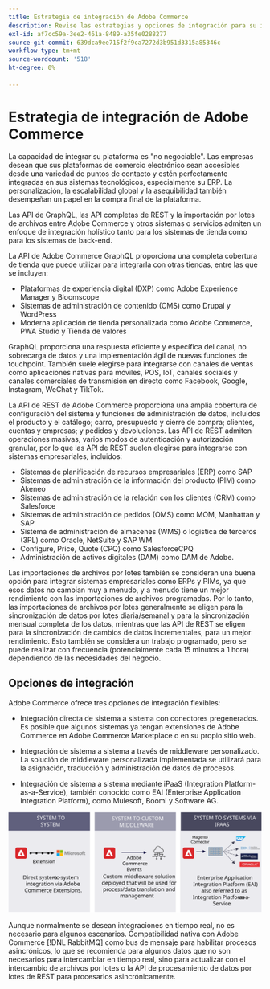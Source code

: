 ```yaml
---
title: Estrategia de integración de Adobe Commerce
description: Revise las estrategias y opciones de integración para su implementación de Adobe Commerce.
exl-id: af7cc59a-3ee2-461a-8489-a35fe0288277
source-git-commit: 639dca9ee715f2f9ca7272d3b951d3315a85346c
workflow-type: tm+mt
source-wordcount: '518'
ht-degree: 0%

---
```


# Estrategia de integración de Adobe Commerce

La capacidad de integrar su plataforma es &quot;no negociable&quot;. Las empresas desean que sus plataformas de comercio electrónico sean accesibles desde una variedad de puntos de contacto y estén perfectamente integradas en sus sistemas tecnológicos, especialmente su ERP. La personalización, la escalabilidad global y la asequibilidad también desempeñan un papel en la compra final de la plataforma.

Las API de GraphQL, las API completas de REST y la importación por lotes de archivos entre Adobe Commerce y otros sistemas o servicios admiten un enfoque de integración holístico tanto para los sistemas de tienda como para los sistemas de back-end.

La API de Adobe Commerce GraphQL proporciona una completa cobertura de tienda que puede utilizar para integrarla con otras tiendas, entre las que se incluyen:

- Plataformas de experiencia digital (DXP) como Adobe Experience Manager y Bloomscope
- Sistemas de administración de contenido (CMS) como Drupal y WordPress
- Moderna aplicación de tienda personalizada como Adobe Commerce, PWA Studio y Tienda de valores

GraphQL proporciona una respuesta eficiente y específica del canal, no sobrecarga de datos y una implementación ágil de nuevas funciones de touchpoint. También suele elegirse para integrarse con canales de ventas como aplicaciones nativas para móviles, POS, IoT, canales sociales y canales comerciales de transmisión en directo como Facebook, Google, Instagram, WeChat y TikTok.

La API de REST de Adobe Commerce proporciona una amplia cobertura de configuración del sistema y funciones de administración de datos, incluidos el producto y el catálogo; carro, presupuesto y cierre de compra; clientes, cuentas y empresas; y pedidos y devoluciones. Las API de REST admiten operaciones masivas, varios modos de autenticación y autorización granular, por lo que las API de REST suelen elegirse para integrarse con sistemas empresariales, incluidos:

- Sistemas de planificación de recursos empresariales (ERP) como SAP
- Sistemas de administración de la información del producto (PIM) como Akeneo
- Sistemas de administración de la relación con los clientes (CRM) como Salesforce
- Sistemas de administración de pedidos (OMS) como MOM, Manhattan y SAP
- Sistema de administración de almacenes (WMS) o logística de terceros (3PL) como Oracle, NetSuite y SAP WM
- Configure, Price, Quote (CPQ) como SalesforceCPQ
- Administración de activos digitales (DAM) como DAM de Adobe.

Las importaciones de archivos por lotes también se consideran una buena opción para integrar sistemas empresariales como ERPs y PIMs, ya que esos datos no cambian muy a menudo, y a menudo tiene un mejor rendimiento con las importaciones de archivos programadas. Por lo tanto, las importaciones de archivos por lotes generalmente se eligen para la sincronización de datos por lotes diaria/semanal y para la sincronización mensual completa de los datos, mientras que las API de REST se eligen para la sincronización de cambios de datos incrementales, para un mejor rendimiento. Esto también se considera un trabajo programado, pero se puede realizar con frecuencia (potencialmente cada 15 minutos a 1 hora) dependiendo de las necesidades del negocio.

## Opciones de integración

Adobe Commerce ofrece tres opciones de integración flexibles:

- Integración directa de sistema a sistema con conectores pregenerados. Es posible que algunos sistemas ya tengan extensiones de Adobe Commerce en Adobe Commerce Marketplace o en su propio sitio web.

- Integración de sistema a sistema a través de middleware personalizado. La solución de middleware personalizada implementada se utilizará para la asignación, traducción y administración de datos de procesos.

- Integración de sistema a sistema mediante iPaaS (Integration Platform-as-a-Service), también conocido como EAI (Enterprise Application Integration Platform), como Mulesoft, Boomi y Software AG.

![Opciones de integración de Adobe Commerce](../../assets/playbooks/integration-options.svg)

Aunque normalmente se desean integraciones en tiempo real, no es necesario para algunos escenarios. Compatibilidad nativa con Adobe Commerce [!DNL RabbitMQ] como bus de mensaje para habilitar procesos asincrónicos, lo que se recomienda para algunos datos que no son necesarios para intercambiar en tiempo real, sino para actualizar con el intercambio de archivos por lotes o la API de procesamiento de datos por lotes de REST para procesarlos asincrónicamente.

